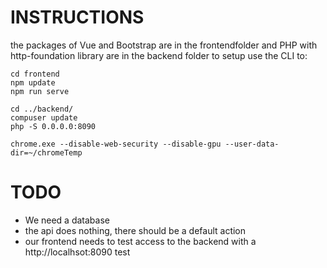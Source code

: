 # INSTRUCTIONS

the packages of Vue and Bootstrap are in the frontendfolder
and
PHP with http-foundation library are in the backend folder
to setup use the CLI to:

```
cd frontend 
npm update
npm run serve

cd ../backend/
compuser update
php -S 0.0.0.0:8090

chrome.exe --disable-web-security --disable-gpu --user-data-dir=~/chromeTemp
```


# TODO

* We need a database
* the api does nothing, there should be a default action
* our frontend needs to test access to the backend with a http://localhsot:8090 test



